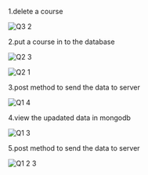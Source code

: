 1.delete a course

![Q3 2](https://github.com/user-attachments/assets/775929ce-8573-4463-8ed1-4cd7178de101)

2.put a course in to the database

![Q2 3](https://github.com/user-attachments/assets/40bc24b4-3d5a-48f3-b0bc-34f369bea51f)


![Q2 1](https://github.com/user-attachments/assets/593f6f7a-7c32-4f7d-92e5-6b0d45b8ade1)

3.post method to send the data to server

![Q1 4](https://github.com/user-attachments/assets/2f591a4f-bbc4-4624-a98d-0d039b061878)

4.view the upadated data in mongodb

![Q1 3](https://github.com/user-attachments/assets/89d25ca2-bd07-40fe-88a4-5d9a07fe799b)

5.post method to send the data to server

![Q1 2 3](https://github.com/user-attachments/assets/c60ae858-6df0-466e-bfd5-62ece9805d3f)

